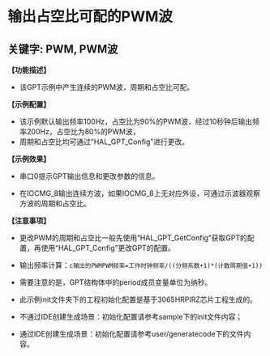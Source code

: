 # 输出占空比可配的PWM波
## 关键字: PWM, PWM波

**【功能描述】**
+ 该GPT示例中产生连续的PWM波，周期和占空比可配。

**【示例配置】**
+ 该示例默认输出频率100Hz，占空比为90%的PWM波，经过10秒钟后输出频率200Hz，占空比为80%的PWM波，
+ 周期和占空比均可通过“HAL_GPT_Config”进行更改。

**【示例效果】**
+ 串口0提示GPT输出信息和更改参数的信息。

+ 在IOCMG_8输出连续方波，如果IOCMG_8上无对应外设，可通过示波器观察方波的周期和占空比。

**【注意事项】**
+ 更改PWM的周期和占空比一般先使用“HAL_GPT_GetConfig”获取GPT的配置，再使用“HAL_GPT_Config”更改GPT的配置。

+ 输出频率计算：```c输出的PWMPWM频率=工作时钟频率/((分频系数+1)*(计数周期值+1))```
+ 需要注意的是，GPT结构体中的period成员变量单位为纳秒。

+ 此示例init文件夹下的工程初始化配置是基于3065HRPIRZ芯片工程生成的。
+ 不通过IDE创建生成场景：初始化配置请参考sample下的init文件内容；
+ 通过IDE创建生成场景：初始化配置请参考user/generatecode下的文件内容。